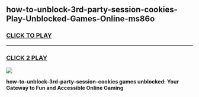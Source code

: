 
## how-to-unblock-3rd-party-session-cookies-Play-Unblocked-Games-Online-ms86o
<h3>
<a href="https://premium76.site?title=how-to-unblock-3rd-party-session-cookies&ref=25A">CLICK TO PLAY</a></h3>
<hr>

<h3>
<a href="https://premium76.site?title=how-to-unblock-3rd-party-session-cookies&ref=25A">CLICK 2 PLAY</a>
  
</h3>

<a href="https://premium76.site?title=how-to-unblock-3rd-party-session-cookies&ref=25A"><img src="https://clearcache.store/games.png"></a>


**how-to-unblock-3rd-party-session-cookies games unblocked: Your Gateway to Fun and Accessible Online Gaming**
